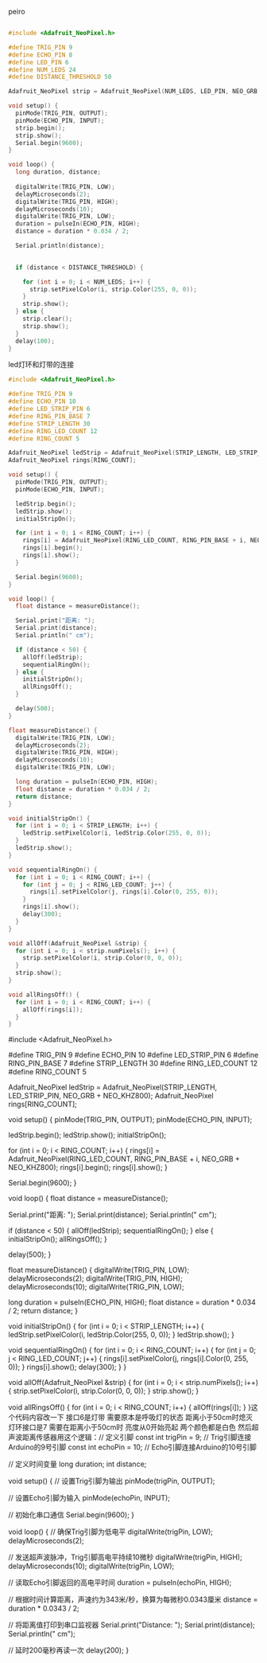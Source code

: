 peiro
```C++

#include <Adafruit_NeoPixel.h>

#define TRIG_PIN 9
#define ECHO_PIN 8
#define LED_PIN 6
#define NUM_LEDS 24 
#define DISTANCE_THRESHOLD 50

Adafruit_NeoPixel strip = Adafruit_NeoPixel(NUM_LEDS, LED_PIN, NEO_GRB + NEO_KHZ800);

void setup() {
  pinMode(TRIG_PIN, OUTPUT);
  pinMode(ECHO_PIN, INPUT);
  strip.begin();
  strip.show();  
  Serial.begin(9600);  
}

void loop() {
  long duration, distance;
  
  digitalWrite(TRIG_PIN, LOW);
  delayMicroseconds(2);
  digitalWrite(TRIG_PIN, HIGH);
  delayMicroseconds(10);
  digitalWrite(TRIG_PIN, LOW);
  duration = pulseIn(ECHO_PIN, HIGH);
  distance = duration * 0.034 / 2;

  Serial.println(distance);
  

  if (distance < DISTANCE_THRESHOLD) {

    for (int i = 0; i < NUM_LEDS; i++) {
      strip.setPixelColor(i, strip.Color(255, 0, 0));  
    }
    strip.show();
  } else {
    strip.clear();
    strip.show();
  }
  delay(100);  
}
```
led灯环和灯带的连接
```C++
#include <Adafruit_NeoPixel.h>

#define TRIG_PIN 9
#define ECHO_PIN 10
#define LED_STRIP_PIN 6
#define RING_PIN_BASE 7
#define STRIP_LENGTH 30
#define RING_LED_COUNT 12
#define RING_COUNT 5

Adafruit_NeoPixel ledStrip = Adafruit_NeoPixel(STRIP_LENGTH, LED_STRIP_PIN, NEO_GRB + NEO_KHZ800);
Adafruit_NeoPixel rings[RING_COUNT];

void setup() {
  pinMode(TRIG_PIN, OUTPUT);
  pinMode(ECHO_PIN, INPUT);

  ledStrip.begin();
  ledStrip.show();
  initialStripOn();

  for (int i = 0; i < RING_COUNT; i++) {
    rings[i] = Adafruit_NeoPixel(RING_LED_COUNT, RING_PIN_BASE + i, NEO_GRB + NEO_KHZ800);
    rings[i].begin();
    rings[i].show();
  }

  Serial.begin(9600);
}

void loop() {
  float distance = measureDistance();

  Serial.print("距离: ");
  Serial.print(distance);
  Serial.println(" cm");

  if (distance < 50) {
    allOff(ledStrip);
    sequentialRingOn();
  } else {
    initialStripOn();
    allRingsOff();
  }

  delay(500);
}

float measureDistance() {
  digitalWrite(TRIG_PIN, LOW);
  delayMicroseconds(2);
  digitalWrite(TRIG_PIN, HIGH);
  delayMicroseconds(10);
  digitalWrite(TRIG_PIN, LOW);

  long duration = pulseIn(ECHO_PIN, HIGH);
  float distance = duration * 0.034 / 2;
  return distance;
}

void initialStripOn() {
  for (int i = 0; i < STRIP_LENGTH; i++) {
    ledStrip.setPixelColor(i, ledStrip.Color(255, 0, 0));
  }
  ledStrip.show();
}

void sequentialRingOn() {
  for (int i = 0; i < RING_COUNT; i++) {
    for (int j = 0; j < RING_LED_COUNT; j++) {
      rings[i].setPixelColor(j, rings[i].Color(0, 255, 0));
    }
    rings[i].show();
    delay(300);
  }
}

void allOff(Adafruit_NeoPixel &strip) {
  for (int i = 0; i < strip.numPixels(); i++) {
    strip.setPixelColor(i, strip.Color(0, 0, 0));
  }
  strip.show();
}

void allRingsOff() {
  for (int i = 0; i < RING_COUNT; i++) {
    allOff(rings[i]);
  }
}
```
#include <Adafruit_NeoPixel.h>

#define TRIG_PIN 9
#define ECHO_PIN 10
#define LED_STRIP_PIN 6
#define RING_PIN_BASE 7
#define STRIP_LENGTH 30
#define RING_LED_COUNT 12
#define RING_COUNT 5

Adafruit_NeoPixel ledStrip = Adafruit_NeoPixel(STRIP_LENGTH, LED_STRIP_PIN, NEO_GRB + NEO_KHZ800);
Adafruit_NeoPixel rings[RING_COUNT];

void setup() {
  pinMode(TRIG_PIN, OUTPUT);
  pinMode(ECHO_PIN, INPUT);

  ledStrip.begin();
  ledStrip.show();
  initialStripOn();

  for (int i = 0; i < RING_COUNT; i++) {
    rings[i] = Adafruit_NeoPixel(RING_LED_COUNT, RING_PIN_BASE + i, NEO_GRB + NEO_KHZ800);
    rings[i].begin();
    rings[i].show();
  }

  Serial.begin(9600);
}

void loop() {
  float distance = measureDistance();

  Serial.print("距离: ");
  Serial.print(distance);
  Serial.println(" cm");

  if (distance < 50) {
    allOff(ledStrip);
    sequentialRingOn();
  } else {
    initialStripOn();
    allRingsOff();
  }

  delay(500);
}

float measureDistance() {
  digitalWrite(TRIG_PIN, LOW);
  delayMicroseconds(2);
  digitalWrite(TRIG_PIN, HIGH);
  delayMicroseconds(10);
  digitalWrite(TRIG_PIN, LOW);

  long duration = pulseIn(ECHO_PIN, HIGH);
  float distance = duration * 0.034 / 2;
  return distance;
}

void initialStripOn() {
  for (int i = 0; i < STRIP_LENGTH; i++) {
    ledStrip.setPixelColor(i, ledStrip.Color(255, 0, 0));
  }
  ledStrip.show();
}

void sequentialRingOn() {
  for (int i = 0; i < RING_COUNT; i++) {
    for (int j = 0; j < RING_LED_COUNT; j++) {
      rings[i].setPixelColor(j, rings[i].Color(0, 255, 0));
    }
    rings[i].show();
    delay(300);
  }
}

void allOff(Adafruit_NeoPixel &strip) {
  for (int i = 0; i < strip.numPixels(); i++) {
    strip.setPixelColor(i, strip.Color(0, 0, 0));
  }
  strip.show();
}

void allRingsOff() {
  for (int i = 0; i < RING_COUNT; i++) {
    allOff(rings[i]);
  }
}这个代码内容改一下 接口6是灯带 需要原本是呼吸灯的状态 距离小于50cm时熄灭 灯环接口是7 需要在距离小于50cm时 亮度从0开始亮起 两个颜色都是白色 然后超声波距离传感器用这个逻辑：// 定义引脚
const int trigPin = 9;  // Trig引脚连接Arduino的9号引脚
const int echoPin = 10; // Echo引脚连接Arduino的10号引脚

// 定义时间变量
long duration;
int distance;

void setup() {
  // 设置Trig引脚为输出
  pinMode(trigPin, OUTPUT);
  
  // 设置Echo引脚为输入
  pinMode(echoPin, INPUT);
  
  // 初始化串口通信
  Serial.begin(9600);
}

void loop() {
  // 确保Trig引脚为低电平
  digitalWrite(trigPin, LOW);
  delayMicroseconds(2);
  
  // 发送超声波脉冲，Trig引脚高电平持续10微秒
  digitalWrite(trigPin, HIGH);
  delayMicroseconds(10);
  digitalWrite(trigPin, LOW);
  
  // 读取Echo引脚返回的高电平时间
  duration = pulseIn(echoPin, HIGH);
  
  // 根据时间计算距离，声速约为343米/秒，换算为每微秒0.0343厘米
  distance = duration * 0.0343 / 2;
  
  // 将距离值打印到串口监视器
  Serial.print("Distance: ");
  Serial.print(distance);
  Serial.println(" cm");
  
  // 延时200毫秒再读一次
  delay(200);
}

